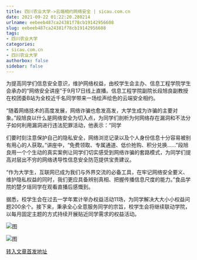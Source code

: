 ```yaml
---
title: 四川农业大学->云端相约网络安全 | sicau.com.cn
date: 2021-09-22 01:22:20.280214
urlname: eebeeb487ca24381f78cb19142956608
slug: eebeeb487ca24381f78cb19142956608
tags: 
- 四川农业大学
categories:
- sicau.com.cn
- 四川农业大学
authorbox: false
sidebar: false
---
```

为提高同学们信息安全意识，维护网络权益，由校学生会主办、信息工程学院学生会承办的“网络安全讲座”于9月17日线上直播。信息工程学院副院长段旭良副教授在校团委B站为全校近千名同学带来一场绘声绘色的云端安全相约。

“随着网络技术的高度发展，网络诈骗也愈发高发，大学生成为诈骗的主要对象。”段旭良以什么是网络安全为切入点，为同学们剖析为何网络存在漏洞和不法分子如何利用漏洞进行违法犯罪活动，他表示：“同学
<!--more-->
们要时刻注意保护自己的隐私安全，网络浏览记录以及个人身份信息十分容易被别有用心的人获取。”讲座中，“免费领取、专属通道、低价抢购、积分兑换……”段旭良用一个个生动的真实案例让同学们切实感受到网络诈骗的套路模式，为同学们提高对层出不穷的网络诱导性信息安全防范提供宝贵建议。

“作为大学生，互联网已成为我们与外界交流的必备工具，在牢记网络安全要义、维护隐私权益的同时，我们更应具备辨别真相、把握传播信息尺度的能力。”食品学院的楚夕瑶同学在观看直播后感慨到。

据悉，校学生会在过去一学年累计举办权益活动11场，为同学解决大大小小权益问题200余个。接下来，秉承全心全意服务同学的宗旨，校学生会将继续联动学院，以每月固定主题的方式持续开展贴近同学需求的权益活动。

![图](https://news.sicau.edu.cn/__local/4/A9/AA/AB6706D726BEF1B152D5F22A610_12E84063_11DFA.png)

![图](https://news.sicau.edu.cn/__local/8/B2/D5/4177F09EF2DCAE93D8F3B6B7937_DA0151B9_12B52.png)

[转入文章首发地址](https://news.sicau.edu.cn/info/1078/64642.htm)